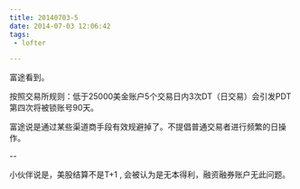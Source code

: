 ```yaml
---
title: 20140703-5
date: 2014-07-03 12:06:42
tags:
 - lofter

---
```


富途看到。

按照交易所规则：低于25000美金账户5个交易日内3次DT（日交易）会引发PDT第四次将被锁账号90天。

富途说是通过某些渠道商手段有效规避掉了。不提倡普通交易者进行频繁的日操作。

--

小伙伴说是，美股结算不是T+1 , 会被认为是无本得利，融资融券账户无此问题。
